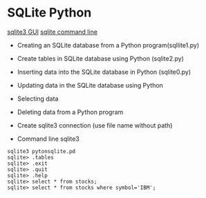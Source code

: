 # SQLite Python

[sqlite3 GUI](https://download.sqlitebrowser.org/DB.Browser.for.SQLite-3.11.1v2.dmg)
[sqlite command line](https://sqlite.org/cli.html)
* Creating an SQLite database from a Python program(sqllite1.py)
* Create tables in SQLite database using Python (sqlite2.py)
* Inserting data into the SQLite database in Python (sqlite0.py)
* Updating data in the SQLite database using Python
* Selecting data
* Deleting data from a Python program

* Create sqlite3 connection (use file name without path)
* Command line sqlite3 
```
sqlite3 pytonsqlite.pd
sqlite> .tables
sqlite> .exit 
sqlite> .quit
sqlite> .help
sqlite> select * from stocks;
sqlite> select * from stocks where symbol='IBM';
```